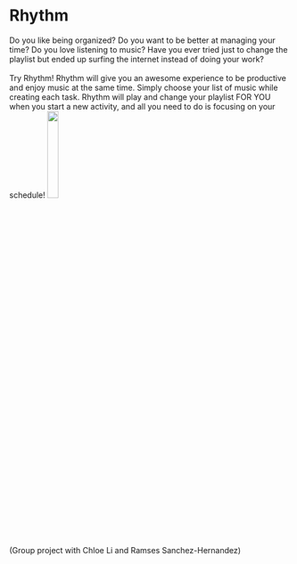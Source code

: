 <h1>Rhythm </h1>
Do you like being organized? Do you want to be better at managing your time? Do you love listening to music? Have you ever tried just to change the playlist but ended up surfing the internet instead of doing your work?  
<br><br>
Try Rhythm! Rhythm will give you an awesome experience to be productive and enjoy music at the same time. Simply choose your list of music while creating each task. Rhythm will play and change your playlist FOR YOU when you start a new activity, and all you need to do is focusing on your schedule!


<img src="https://i.ibb.co/N1N1QD8/rhythm-logo.png" width="20%">
<br>
(Group project with Chloe Li and Ramses Sanchez-Hernandez)
